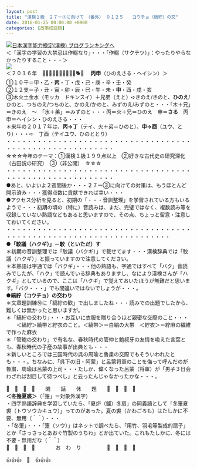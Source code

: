 ```yaml
---
layout: post
title: "漢検１級　２７－③に向けて　（番外） ０１２５　　コウチョ（縞紵）の交"
date: 2016-01-25 00:00:00 +0900
categories: [故事成語類]
---
```


[![](/syuusyuu9701/assets/images/漢検１級-２７－③に向けて-（番外）-０１２５-コウチョ（縞紵）の交-br_c_3028_1.gif)](http://blog.with2.net/link.php?1659096:3028 "日本漢字能力検定(漢検) ブログランキングへ")[日本漢字能力検定(漢検) ブログランキングへ](http://blog.with2.net/link.php?1659096:3028)  
＜「漢字の学習の大禁忌は作輟なり」・・・「作輟（サクテツ）」：やったりやらなかったりすること・・・＞  
![](/syuusyuu9701/assets/images/漢検１級-２７－③に向けて-（番外）-０１２５-コウチョ（縞紵）の交-a64ae125de90961b1f08dd7764580b18.png)  
＜２０１６年　🐁🐃🐯🐇🐉🐍🐎🐑🐒🐔🐕🐖 　**丙申**（ひのえさる・ヘイシン）＞  
①１０干＝甲・乙・**丙**・丁・戊・己・庚・辛・壬・癸　  
②１２支＝子・丑・寅・卯・辰・巳・午・未・**申**・酉・戌・亥  
③木火土金水（モッカ　ドキンスイ）＋兄弟（えと）➪きのえ/きのと、**ひのえ**/ひのと、つちのえ/つちのと、かのえ/かのと、みずのえ/みずのと・・・「木＋兄」＝きのえ　～　「水＋弟」＝みずのと・・・丙＝火＋兄＝ひのえ　申＝**さる**　丙申＝ヘイシン・ひのえさる・・・  
＊来年の２０１７年は、**丙→丁**（テイ、火＋弟＝ひのと）、**申→酉**（ユウ、とり）・・・➪　丁酉（テイユウ、ひのととり）  
・・・・・・・・・・・・・・・・・・・・・・・・・・・・・・・・・・・・・・・・・・・・・・・・・・・・・・・・・  
☆☆☆今年のテーマ：①漢検１級１９９点以上　②好きな古代史の研究深化（古田説の研究）　③（非公開）　☆☆☆　　  
・・・・・・・・・・・・・・・・・・・・・・・・・・・・・・・・・・・・・・・・・・・・・・・・・・・・・・・・・  
●あと、いよいよ２週間後か・・・２７ー③に向けての対策は、もうほとんど開示済み・・・獲得点数に貢献できれば幸い・・・  
●アクセス分析を見ると、初期の「・・・音訓整理」を学習されている方もいるようで・・・初期の頃の（特に）音読みは、まだ、完璧ではなく、複数読み等を収録していない熟語などもあると思いますので、その点、ちょっと留意・注意しておいてください。  
・・・・・・・・・・・・・・・・・・・・・・・・・・・・・・・・・・・・・・・・・・・・・・・・・・・・・・・・・・・・・・・・・・・・  
**●「駮議（ハクギ）」－駮（といただ）す**  
＊初期の音訓整理では「駮議（バクギ）」で載せてます・・・漢検辞典では「駮議（ハクギ）」と振っていますので注意してください。  
＊本熟語は字通では「バクギ」・・・他の熟語も、字通ではすべて「バク」音読みでしたが、「ハク」で読んでいる辞典もありますし、なにより漢検さんが「ハクギ」としているので、ここは「ハクギ」で覚えておいたほうが無難だと思います。「バク・・・」でも間違いではないでしょうが・・・。  
**●縞紵（コウチョ）の交わり**  
＊文章題訓練㊿に「縞紵の歓」で出しましたね・・・読みでの出題でしたから、難しくは無かったと思いますが。  
＊「縞紵の交わり」・・・お互いに衣服を贈り合うほど親密な交際のこと・・・  
　　＜縞紵＞縞帯と紵衣のこと。＜縞帯＞＝白絹の大帯　＜紵衣＞＝紵麻の繊維で作った麻衣  
＊「管鮑の交わり」で有名な、春秋時代の管仲と鮑叔牙の友情を喩えた言葉とも、春秋時代の子産の故事が出典とも・・・  
＊新しいところでは三国時代の呉の周瑜と魯粛の交際でもそういわれたとも・・・。ちなみに、「呉下の旧・阿蒙」と呂蒙将軍のことを侮って呼んだのが魯粛、周瑜は呂蒙の上司・・・たしか、偉くなった呂蒙（将軍）が「男子３日会わざれば刮目して待つべし」と云ったんじゃなかったかな・・・。  
  
🚬　🚬　🚬　🚬　　閑　　話　　休　　題　　🚬　🚬　🚬　🚬  
**＜冬箑夏裘＞**（「箑」＝対象外漢字）  
・四字熟語辞典を学習していたら、「夏炉（鑪）冬扇」の同義語として「冬箑夏裘（トウソウカキュウ）」ってのがあった。夏の裘（かわごろも）はたしかに不要、無用（＾＾）・・・  
・「冬箑」・・・「箑（ソウ）」はネットで調べたら、「用竹、羽毛等製成的扇子」とか「さっさっとあおぐ竹製のうちわ」とか出ていた。これもたしかに、冬には不要・無用だな（＾＾）  
🚬　🚬　🚬　🚬　　　　お　わ　り　　　　　🚬　🚬　🚬　🚬  
  
👍👍👍　🙊　👍👍👍  
  